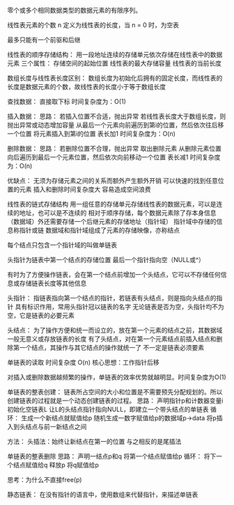 零个或多个相同数据类型的数据元素的有限序列。

线性表元素的个数 n 定义为线性表的长度，当 n = 0 时，为空表

最多只能有一个前驱和后继

线性表的顺序存储结构：
用一段地址连续的存储单元依次存储在线性表中的数据元素
三个属性：
存储空间的起始位置
线性表的最大存储容量
线性表的当前长度

数组长度与线性表长度区别：
数组长度为初始化后拥有的固定长度，而线性表的长度是数据元素的个数，故线性表的长度小于等于数组长度

查找数据：
直接取下标
时间复杂度为：O(1)

插入数据：
思路：
若插入位置不合适，抛出异常
若线性表长度大于数组长度，则抛出异常或动态增加容量
从最后一个元素向前遍历到第i的位置，然后依次往后移一个位置
将元素插入到第i的位置
表长加1
时间复杂度为：O(n)

删除数据：
思路：
若删除位置不合理，抛出异常
取出删除元素
从删除元素位置向后遍历到最后一个元素位置，然后依次向前移动一个位置
表长减1
时间复杂度为：O(n)

优缺点：
无须为存储元素之间的关系而额外产生额外开销
可以快速的找到任意位置的元素
插入和删除时间复杂度大
容易造成空间浪费

线性表的链式存储结构
用一组任意的存储单元存储线性表的数据元素，可以是连续的地址，也可以是不连续的
相对于顺序存储，每个数据元素除了存本身信息（数据域）外还需要存储一个后继元素的存储地址（指针域）
指针域中存储的信息称指针或链
数据域和指针域组成了元素的存储映像，亦称结点

每个结点只包含一个指针域的叫做单链表

头指针为链表中第一个结点的存储位置
最后一个指针指向空（NULL或^）

有时为了方便操作链表，会在第一个结点前增加一个头结点，它可以不存储任何信息或存储链表长度等其他信息

头指针：
指链表指向第一个结点的指针，若链表有头结点，则是指向头结点的指针
具有标识作用，常用头指针冠以链表的名字
无论链表是否为空，头指针均不为空，它是链表的必要元素

头结点：
为了操作方便和统一而设立的，放在第一个元素的结点之前，其数据域一般无意义或存放链表的长度
有了头结点，对在第一个元素结点前插入结点和删除第一个结点，其操作与其它结点的操作就统一了
不一定是链表必须要素

单链表的读取
时间复杂度 O(n)
核心思想：工作指针后移

对插入或删除数据越频繁的操作，单链表的效率优势就越明显。时间复杂度为O(1)

单链表的整表创建：
链表所占空间的大小和位置是不需要预先分配规划的。所以创建链表的过程就是一个动态创建链表的过程。
思路：
声明指针p和计数器变量i
初始化空链表L
让L的头结点指针指向NULL，即建立一个带头结点的单链表
循环：
  生成一个新结点就赋值给p
  随机生成一数字赋值给p的数据域p->data
  将p插入到头结点与前一新结点之间

  方法：
  头插法：始终让新结点在第一的位置
  与之相反的是尾插法

单链表的整表删除
思路：
声明一结点p和q
将第一个结点赋值给p
循环：
  将下一个结点赋值给q
  释放p
  将q赋值给p

思考：为什么不直接free(p)

静态链表：
在没有指针的语言中，使用数组来代替指针，来描述单链表

